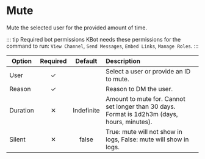 # Mute <Badge type='tip' text='Slash' />

Mute the selected user for the provided amount of time.

::: tip Required bot permissions
KBot needs these permissions for the command to run: `View Channel`, `Send Messages`, `Embed Links`, `Manage Roles`.
:::

| Option   | Required |  Default   | Description                                                                                  |
|----------|:--------:|:----------:|:---------------------------------------------------------------------------------------------|
| User     |    ✓     |            | Select a user or provide an ID to mute.                                                      |
| Reason   |    ✓     |            | Reason to DM the user.                                                                       |
| Duration |    ✕     | Indefinite | Amount to mute for. Cannot set longer than 30 days. Format is 1d2h3m (days, hours, minutes). |
| Silent   |    ✕     |   false    | True: mute will not show in logs, False: mute will show in logs.                             |
